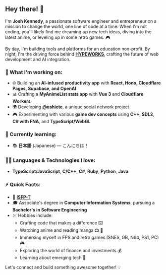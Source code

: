 ## Hey there! 👋

I'm **Josh Kennedy**, a passionate software engineer and entrepreneur on a mission to change the world, one line of code at a time. When I'm not coding, you'll likely find me dreaming up new tech ideas, diving into the latest anime, or leveling up in some retro games. 🎮

By day, I'm building tools and platforms for an education non-profit. By night, I'm the driving force behind [**HYPEWORKS**](https://github.com/HYPEWORKS), crafting the future of web development and AI integration. 

### 💼 What I'm working on:
- 🌐 Building an **AI-infused productivity app** with **React, Hono, Cloudflare Pages, Supabase, and OpenAI**
- 📊 Crafting a **MyAnimeList stats app** with **Vue 3** and **Cloudflare Workers**
- 🌍 Developing [**@oshiete**](https://github.com/oshiete), a unique social network project
- 🎮 Experimenting with various **game dev concepts** using **C++, SDL2**, **C# with FNA**, and **TypeScript/WebGL**

### 🚀 Currently learning:
- 📚 **日本語** (Japanese) — こんにちは！

### 🧑‍💻 Languages & Technologies I love:
- **TypeScript/JavaScript**, **C/C++**, **C#**, **Ruby**, **Python**, **Java**

### ⚡ Quick Facts:
- 🎯 **[ISFP-T](https://www.16personalities.com/isfp-personality)** 
- 🎓 Associate's degree in **Computer Information Systems**, pursuing a **Bachelor's in Software Engineering**
- 💹 Hobbies include:
  - Crafting code that makes a difference ⌨️
  - Watching anime and reading manga 📺 📖
  - Immersing myself in FPS and retro games (SNES, GB, N64, PS1, PC) 🎮
  - Exploring the world of finance and investments 💰
  - Learning about emerging tech 🔧

Let's connect and build something awesome together! 💡

